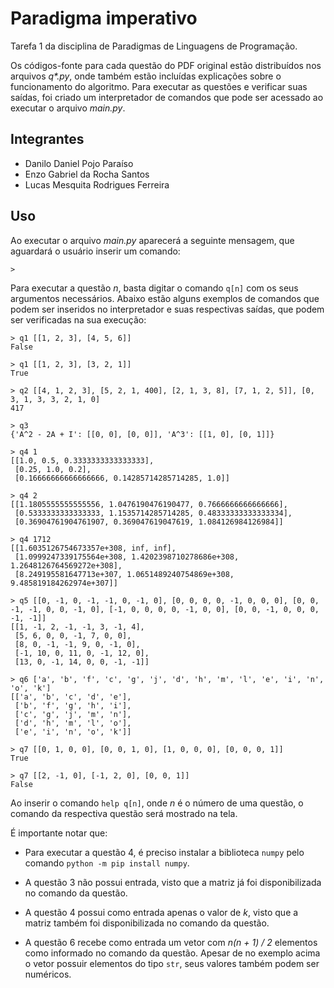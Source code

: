 # Paradigma imperativo

Tarefa 1 da disciplina de Paradigmas de Linguagens de Programação.

Os códigos-fonte para cada questão do PDF original estão distribuídos nos arquivos *q\*.py*,
onde também estão incluídas explicações sobre o funcionamento do algoritmo. Para executar as questões
e verificar suas saídas, foi criado um interpretador de comandos que pode ser acessado ao executar o arquivo
*main.py*.

## Integrantes

- Danilo Daniel Pojo Paraíso
- Enzo Gabriel da Rocha Santos
- Lucas Mesquita Rodrigues Ferreira

## Uso

Ao executar o arquivo *main.py* aparecerá a seguinte mensagem, que aguardará o usuário inserir um comando:

```
>
```

Para executar a questão *n*, basta digitar o comando `q[n]` com os seus argumentos necessários. Abaixo estão
alguns exemplos de comandos que podem ser inseridos no interpretador e suas respectivas saídas, que podem ser
verificadas na sua execução:

```
> q1 [[1, 2, 3], [4, 5, 6]]
False

> q1 [[1, 2, 3], [3, 2, 1]]
True

> q2 [[4, 1, 2, 3], [5, 2, 1, 400], [2, 1, 3, 8], [7, 1, 2, 5]], [0, 3, 1, 3, 3, 2, 1, 0]
417

> q3
{'A^2 - 2A + I': [[0, 0], [0, 0]], 'A^3': [[1, 0], [0, 1]]}

> q4 1
[[1.0, 0.5, 0.3333333333333333],
 [0.25, 1.0, 0.2],
 [0.16666666666666666, 0.14285714285714285, 1.0]]

> q4 2
[[1.1805555555555556, 1.0476190476190477, 0.7666666666666666],
 [0.5333333333333333, 1.1535714285714285, 0.48333333333333334],
 [0.36904761904761907, 0.369047619047619, 1.084126984126984]]

> q4 1712
[[1.6035126754673357e+308, inf, inf],
 [1.0999247339175564e+308, 1.4202398710278686e+308, 1.2648126764569272e+308],
 [8.249195581647713e+307, 1.0651489240754869e+308, 9.485819184262974e+307]]

> q5 [[0, -1, 0, -1, -1, 0, -1, 0], [0, 0, 0, 0, -1, 0, 0, 0], [0, 0, -1, -1, 0, 0, -1, 0], [-1, 0, 0, 0, 0, -1, 0, 0], [0, 0, -1, 0, 0, 0, -1, -1]]
[[1, -1, 2, -1, -1, 3, -1, 4],
 [5, 6, 0, 0, -1, 7, 0, 0],
 [8, 0, -1, -1, 9, 0, -1, 0],
 [-1, 10, 0, 11, 0, -1, 12, 0],
 [13, 0, -1, 14, 0, 0, -1, -1]]

> q6 ['a', 'b', 'f', 'c', 'g', 'j', 'd', 'h', 'm', 'l', 'e', 'i', 'n', 'o', 'k']
[['a', 'b', 'c', 'd', 'e'],
 ['b', 'f', 'g', 'h', 'i'],
 ['c', 'g', 'j', 'm', 'n'],
 ['d', 'h', 'm', 'l', 'o'],
 ['e', 'i', 'n', 'o', 'k']]

> q7 [[0, 1, 0, 0], [0, 0, 1, 0], [1, 0, 0, 0], [0, 0, 0, 1]]
True

> q7 [[2, -1, 0], [-1, 2, 0], [0, 0, 1]]
False
```

Ao inserir o comando `help q[n]`, onde *n* é o número de uma questão, o comando da respectiva questão será 
mostrado na tela. 

É importante notar que:

- Para executar a questão 4, é preciso instalar a biblioteca `numpy` pelo comando `python -m pip install numpy`.

- A questão 3 não possui entrada, visto que a matriz já foi disponibilizada no comando da questão.

- A questão 4 possui como entrada apenas o valor de *k*, visto que a matriz também foi disponibilizada no comando da questão.

- A questão 6 recebe como entrada um vetor com *n(n + 1) / 2* elementos como informado no comando da questão. 
Apesar de no exemplo acima o vetor possuir elementos do tipo `str`, seus valores também podem ser numéricos.
